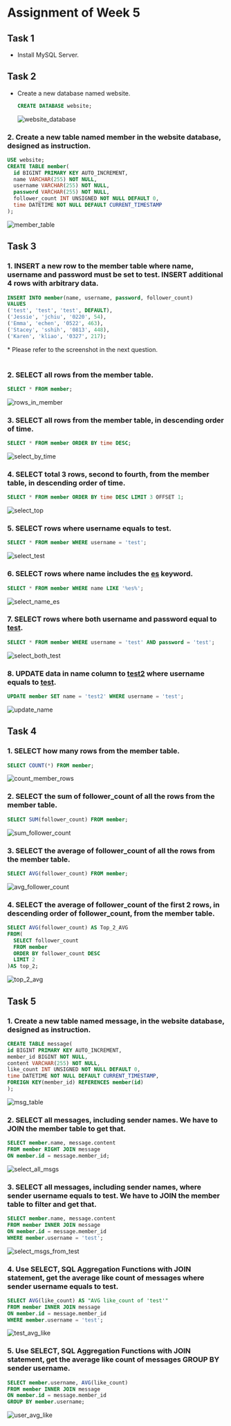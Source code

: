 # Assignment of Week 5

## Task 1
- Install MySQL Server.

## Task 2
- Create a new database named website.
  ```SQL
  CREATE DATABASE website;
  ```
  ![website_database](images/website_database.png)

### 2. Create a new table named member in the website database, designed as instruction.
  ```SQL
  USE website;
  CREATE TABLE member(
	id BIGINT PRIMARY KEY AUTO_INCREMENT,
	name VARCHAR(255) NOT NULL,
    username VARCHAR(255) NOT NULL, 
	password VARCHAR(255) NOT NULL,
    follower_count INT UNSIGNED NOT NULL DEFAULT 0,
    time DATETIME NOT NULL DEFAULT CURRENT_TIMESTAMP
  );
  ```
  ![member_table](images/member_table.png)

## Task 3
### 1. INSERT a new row to the member table where name, username and password must be set to test. INSERT additional 4 rows with arbitrary data.
  ```SQL
  INSERT INTO member(name, username, password, follower_count) 
  VALUES
  ('test', 'test', 'test', DEFAULT),
  ('Jessie', 'jchiu', '0220', 54),
  ('Emma', 'echen', '0522', 463),
  ('Stacey', 'sshih', '0813', 448),
  ('Karen', 'kliao', '0327', 217);
  ```
\* Please refer to the screenshot in the next question.
<br/>
<br/>
    
### 2. SELECT all rows from the member table.
  ```SQL
  SELECT * FROM member;
  ```
  ![rows_in_member](images/rows_in_member.png)

### 3. SELECT all rows from the member table, in descending order of time.
  ```SQL
  SELECT * FROM member ORDER BY time DESC;
  ```
  ![select_by_time](images/select_by_time.png)

### 4. SELECT total 3 rows, second to fourth, from the member table, in descending order of time.
  ```SQL
  SELECT * FROM member ORDER BY time DESC LIMIT 3 OFFSET 1;
  ```
  ![select_top](images/select_top.png)

### 5. SELECT rows where username equals to test.
  ```SQL
  SELECT * FROM member WHERE username = 'test';
  ```
  ![select_test](images/select_test.png)

### 6. SELECT rows where name includes the <u>es</u> keyword.
  ```SQL
  SELECT * FROM member WHERE name LIKE '%es%'; 
  ```
  ![select_name_es](images/select_name_es.png)

### 7. SELECT rows where both username and password equal to <u>test</u>.
  ```SQL
  SELECT * FROM member WHERE username = 'test' AND password = 'test';
  ```
  ![select_both_test](images/select_both_test.png)

### 8. UPDATE data in name column to <u>test2</u> where username equals to <u>test</u>.
  ```SQL
  UPDATE member SET name = 'test2' WHERE username = 'test';
  ```
  ![update_name](images/update_name.png)

## Task 4
### 1. SELECT how many rows from the member table.
  ```SQL
  SELECT COUNT(*) FROM member;
  ```
  ![count_member_rows](images/count_member_rows.png)

### 2. SELECT the sum of follower_count of all the rows from the member table.
  ```SQL
  SELECT SUM(follower_count) FROM member;
  ```
  ![sum_follower_count](images/sum_follower_count.png)

### 3. SELECT the average of follower_count of all the rows from the member table.
  ```SQL
  SELECT AVG(follower_count) FROM member;
  ```
  ![avg_follower_count](images/avg_follower_count.png)

### 4. SELECT the average of follower_count of the first 2 rows, in descending order of follower_count, from the member table.
```SQL
SELECT AVG(follower_count) AS Top_2_AVG
FROM(
  SELECT follower_count
  FROM member
  ORDER BY follower_count DESC
  LIMIT 2
)AS top_2;
```
![top_2_avg](images/top_2_avg.png)

## Task 5
### 1. Create a new table named message, in the website database, designed as instruction.
  ```SQL
  CREATE TABLE message(
  id BIGINT PRIMARY KEY AUTO_INCREMENT,
  member_id BIGINT NOT NULL,
  content VARCHAR(255) NOT NULL,
  like_count INT UNSIGNED NOT NULL DEFAULT 0,
  time DATETIME NOT NULL DEFAULT CURRENT_TIMESTAMP,
  FOREIGN KEY(member_id) REFERENCES member(id)
  );
  ```
  ![msg_table](images/msg_table.png)

### 2. SELECT all messages, including sender names. We have to JOIN the member table to get that.
  ```SQL
  SELECT member.name, message.content
  FROM member RIGHT JOIN message
  ON member.id = message.member_id;
  ```
  ![select_all_msgs](images/select_all_msgs.png)

### 3. SELECT all messages, including sender names, where sender username equals to test. We have to JOIN the member table to filter and get that.
  ```SQL
  SELECT member.name, message.content
  FROM member INNER JOIN message
  ON member.id = message.member_id
  WHERE member.username = 'test';
  ```
  ![select_msgs_from_test](images/select_msgs_from_test.png)

### 4. Use SELECT, SQL Aggregation Functions with JOIN statement, get the average like count of messages where sender username equals to test.
  ```SQL
  SELECT AVG(like_count) AS "AVG like_count of 'test'"
  FROM member INNER JOIN message
  ON member.id = message.member_id
  WHERE member.username = 'test';
  ```
  ![test_avg_like](images/test_avg_like.png)

### 5. Use SELECT, SQL Aggregation Functions with JOIN statement, get the average like count of messages GROUP BY sender username.
  ```SQL
  SELECT member.username, AVG(like_count)
  FROM member INNER JOIN message
  ON member.id = message.member_id
  GROUP BY member.username;
  ```
  ![user_avg_like](images/user_avg_like.png)
